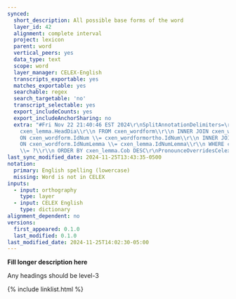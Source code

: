 ```yaml
---
synced:
  short_description: All possible base forms of the word
  layer_id: 42
  alignment: complete interval
  project: lexicon
  parent: word
  vertical_peers: yes
  data_type: text
  scope: word
  layer_manager: CELEX-English
  transcripts_exportable: yes
  matches_exportable: yes
  searchable: regex
  search_targetable: 'no'
  transcript_selectable: yes
  export_includeCounts: yes
  export_includeAnchorSharing: no
  extra: "#Fri Nov 22 21:40:46 EST 2024\r\nSplitAnnotationDelimiters=\r\nLanguage=en.*\r\nGenerateSegments=false\r\nSql=SELECT
    cxen_lemma.HeadDia\\r\\n FROM cxen_wordform\\r\\n INNER JOIN cxen_wordformortho
    ON cxen_wordform.IdNum \\= cxen_wordformortho.IdNum\\r\\n INNER JOIN cxen_lemma
    ON cxen_wordform.IdNumLemma \\= cxen_lemma.IdNumLemma\\r\\n WHERE cxen_wordformortho.WordDia
    \\= ?\\r\\n ORDER BY cxen_lemma.Cob DESC\r\nPronounceOverridesCelex=false\r\nLayerId=2\r\n"
last_sync_modified_date: 2024-11-25T13:43:35-0500
notation:
  primary: English spelling (lowercase)
  missing: Word is not in CELEX
inputs:
  - input: orthography
    type: layer
  - input: CELEX English
    type: dictionary
alignment_dependent: no
versions:
  first_appeared: 0.1.0
  last_modified: 0.1.0
last_modified_date: 2024-11-25T14:02:30-05:00
---
```


**Fill longer description here**

Any headings should be level-3


{% include linklist.html %}
